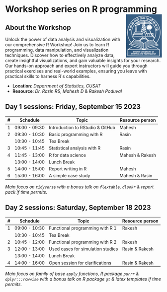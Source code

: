 # Workshop series on R programming <img src="logo_CUSAT.png" align="right" height="139" />

## About the Workshop

Unlock the power of data analysis and visualization with our comprehensive R Workshop! Join us to learn R programming, data manipulation, and visualization techniques. Discover how to effectively analyze data, create insightful visualizations, and gain valuable insights for your research. Our hands-on approach and expert instructors will guide you through practical exercises and real-world examples, ensuring you leave with practical skills to harness R's capabilities.

* **Location**: *Department of Statistics, CUSAT*
* **Resource**: *Dr. Rasin RS*, *Mahesh D* & *Rakesh Poduval*

## Day 1 sessions: Friday, September 15 2023

| #  | Schedule      | Topic                            | Resource person |
|-----|---------------|----------------------------------|-----------------|
| 1   | 09:00 - 09:30 | Introduction to RStudio & GitHub | Mahesh          |
| 2   | 09:30 - 10:30 | Basic programming with R         | Rasin           |
|     | 10:30 - 10:45 | Tea Break                        |                 |
| 3   | 10:45 - 11:45 | Statistical analysis with R      | Rasin           |
| 4   | 11:45 - 13:00 | R for data science               | Mahesh & Rakesh |
|     | 13:00 - 14:00 | Lunch Break                      |                 |
| 5   | 14:00 - 15:00 | Report writing in R              | Mahesh          |
| 6   | 15:00 - 16:00 | A simple case study              | Mahesh & Rasin  |

*Main focus on `tidyverse` with a bonus talk on `flextable`, `dlookr` & report pack if time permits.*

## Day 2 sessions: Saturday, September 18 2023

| #   | Schedule      | Topic                             | Resource person |
|-----|---------------|-----------------------------------|-----------------|
| 1   | 09:00 - 10:30 | Functional programming with R 1   | Rakesh          |
|     | 10:30 - 10:45 | Tea Break                         |                 |
| 2   | 10:45 - 12:00 | Functional programming with R 2   | Rakesh          |
| 3   | 12:00 - 13:00 | Used cases for simulation studies | Rasin & Rakesh  |
|     | 13:00 - 14:00 | Lunch Break                       |                 |
| 4   | 14:00 - 16:00 | Open session for clarifications   | Rasin & Rakesh  |

*Main focus on family of base `apply` functions, R package `purrr` & `dplyr:::rowwise` with a bonus talk on R package `gt` & latex templates if time permits.*
